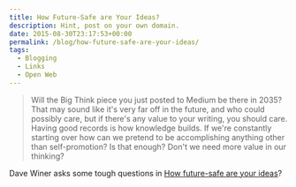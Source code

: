 ```yaml
---
title: How Future-Safe are Your Ideas?
description: Hint, post on your own domain.
date: 2015-08-30T23:17:53+00:00
permalink: /blog/how-future-safe-are-your-ideas/
tags:
  - Blogging
  - Links
  - Open Web
---
```


> Will the Big Think piece you just posted to Medium be there in 2035? That may sound like it's very far off in the future, and who could possibly care, but if there's any value to your writing, you should care. Having good records is how knowledge builds. If we're constantly starting over how can we pretend to be accomplishing anything other than self-promotion? Is that enough? Don't we need more value in our thinking?

Dave Winer asks some tough questions in [How future-safe are your ideas](http://scripting.com/2015/07/30/howFuturesafeAreYourIdeas.html)?
